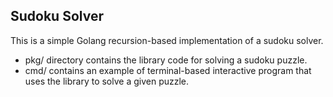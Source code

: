 ## Sudoku Solver

This is a simple Golang recursion-based implementation of a sudoku solver.


- pkg/ directory contains the library code for solving a sudoku puzzle.
- cmd/ contains an example of terminal-based interactive program that uses the library to solve a given puzzle.
